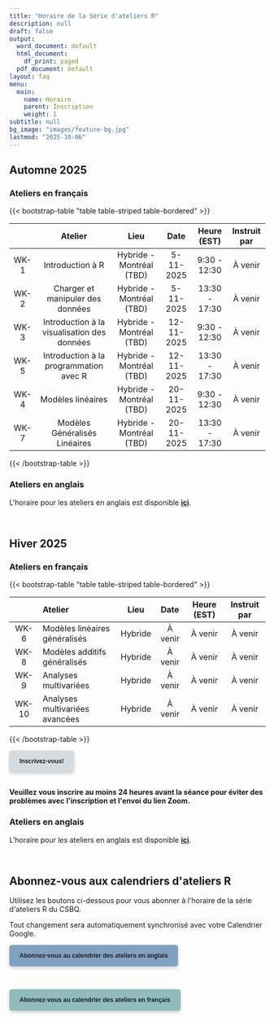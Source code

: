 ```yaml
---
title: "Horaire de la Série d'ateliers R"
description: null
draft: false
output:
  word_document: default
  html_document:
    df_print: paged
  pdf_document: default
layout: faq
menu:
  main:
    name: Horaire
    parent: Inscription
    weight: 1
subtitle: null
bg_image: "images/feature-bg.jpg"
lastmod: "2025-10-06"
---
```


## Automne 2025

### Ateliers en français

{{< bootstrap-table "table table-striped table-bordered" >}}

| | Atelier | Lieu | Date | Heure (EST) | Instruit par |
|:---:|:---:|:---:|:---:|:---:|:---:|
| WK-1 | Introduction à R | Hybride - Montréal (TBD) | 5-11-2025 | 9:30 - 12:30 | À venir |
| WK-2 | Charger et manipuler des données | Hybride - Montréal (TBD) | 5-11-2025 | 13:30 - 17:30 | À venir |
| WK-3 | Introduction à la visualisation des données | Hybride - Montréal (TBD) | 12-11-2025 | 9:30 - 12:30 | À venir |
| WK-5 | Introduction à la programmation avec R | Hybride - Montréal (TBD) | 12-11-2025 | 13:30 - 17:30 | À venir |
| WK-4 | Modèles linéaires | Hybride - Montréal (TBD) | 20-11-2025 | 9:30 - 12:30 | À venir |
| WK-7 | Modèles Généralisés Linéaires | Hybride - Montréal (TBD) | 20-11-2025 | 13:30 - 17:30 | À venir |

{{< /bootstrap-table >}}

### Ateliers en anglais

L'horaire pour les ateliers en anglais est disponible [**ici**](/schedule/#fall-2024).

<br />

## Hiver 2025

### Ateliers en français

{{< bootstrap-table "table table-striped table-bordered" >}}

|       | Atelier                                           |   Lieu   |  Date   | Heure (EST) | Instruit par |
|:---------:|:----------------|:---------:|:---------:|:---------:|:---------:|
| WK-6  | Modèles linéaires généralisés                     | Hybride | À venir |   À venir   |   À venir    |
| WK-8  | Modèles additifs généralisés                      | Hybride | À venir |   À venir   |   À venir    |
| WK-9  | Analyses multivariées                             | Hybride | À venir |   À venir   |   À venir    |
| WK-10 | Analyses multivariées avancées                    | Hybride | À venir |   À venir   |   À venir    |

{{< /bootstrap-table >}}



<div class="default">
     <a href="/fr/registration" class="cta btn-yellow" style="background-color: #D6DBDF; font-size: 12px; font-family: Helvetica, Arial, sans-serif; font-weight:bold; text-decoration: none; padding: 14px 20px; color: #1D2025; border-radius: 5px; display:inline-block; mso-padding-alt:0; box-shadow:0 3px 6px rgba(0,0,0,.2);"><!--[if mso]><i style="letter-spacing: 25px;mso-font-width:-100%;mso-text-raise:30pt"> </i><![endif]--><span style="mso-text-raise:15pt;">Inscrivez-vous!</span><!--[if mso]><i style="letter-spacing: 25px;mso-font-width:-100%"> </i><![endif]--></a>
</div>

<br>

**Veuillez vous inscrire au moins 24 heures avant la séance pour éviter des problèmes avec l'inscription et l'envoi du lien Zoom.**

### Ateliers en anglais

L'horaire pour les ateliers en anglais est disponible [**ici**](/schedule/#winter-2025).

<br />

## Abonnez-vous aux calendriers d'ateliers R

Utilisez les boutons ci-dessous pour vous abonner à l'horaire de la série d'ateliers R du CSBQ.

Tout changement sera automatiquement synchronisé avec votre Calendrier Google.

<div class="default">
     <a href="https://calendar.google.com/calendar/u/4?cid=NXFkbDJzOHQyamV0MWt0b29oaWkzdHBhdG9AZ3JvdXAuY2FsZW5kYXIuZ29vZ2xlLmNvbQ" class="cta btn-yellow" style="background-color: #81A1C1; font-size: 12px; font-family: Helvetica, Arial, sans-serif; font-weight:bold; text-decoration: none; padding: 14px 20px; color: #1D2025; border-radius: 5px; display:inline-block; mso-padding-alt:0; box-shadow:0 3px 6px rgba(0,0,0,.2);"><!--[if mso]><i style="letter-spacing: 25px;mso-font-width:-100%;mso-text-raise:30pt"> </i><![endif]--><span style="mso-text-raise:15pt;">Abonnez-vous au calendrier des ateliers en anglais</span><!--[if mso]><i style="letter-spacing: 25px;mso-font-width:-100%"> </i><![endif]--></a>
</div>

<br> <div class="default"> <a href="https://calendar.google.com/calendar/u/4?cid=Y2djaHBpMGRnMzFoNjc5bXQ0dGtycDM2MzhAZ3JvdXAuY2FsZW5kYXIuZ29vZ2xlLmNvbQ" class="cta btn-yellow" style="background-color: #8FBCBB; font-size: 12px; font-family: Helvetica, Arial, sans-serif; font-weight:bold; text-decoration: none; padding: 14px 20px; color: #1D2025; border-radius: 5px; display:inline-block; mso-padding-alt:0; box-shadow:0 3px 6px rgba(0,0,0,.2);"><!--[if mso]><i style="letter-spacing: 25px;mso-font-width:-100%;mso-text-raise:30pt"> </i><![endif]--><span style="mso-text-raise:15pt;">Abonnez-vous au calendrier des ateliers en français</span><!--[if mso]><i style="letter-spacing: 25px;mso-font-width:-100%"> </i><![endif]--></a>
